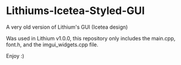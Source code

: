 # Lithiums-Icetea-Styled-GUI
A very old version of Lithium's GUI (Icetea design)

Was used in Lithium v1.0.0, this repository only includes the main.cpp, font.h, and the imgui_widgets.cpp file.

Enjoy :)
